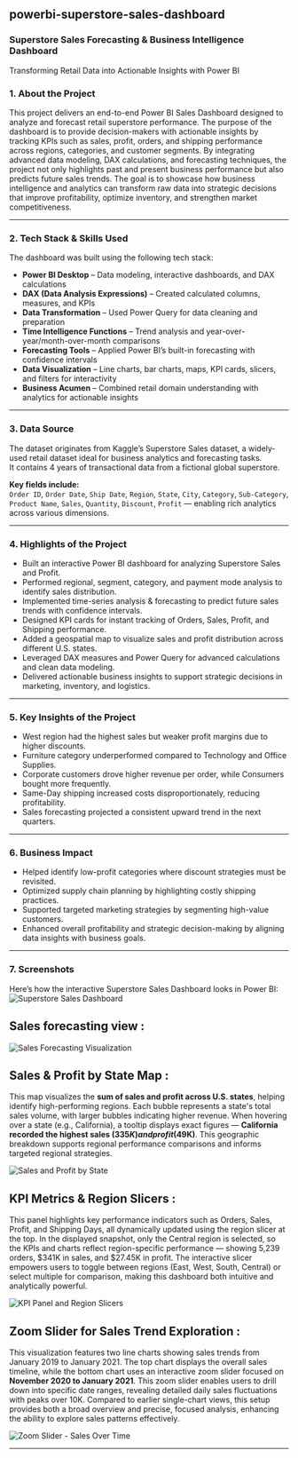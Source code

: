## powerbi-superstore-sales-dashboard

### Superstore Sales Forecasting & Business Intelligence Dashboard
Transforming Retail Data into Actionable Insights with Power BI

### 1. About the Project 

This project delivers an end-to-end Power BI Sales Dashboard designed to analyze and forecast retail superstore performance. The purpose of the dashboard is to provide decision-makers with actionable insights by tracking KPIs such as sales, profit, orders, and shipping performance across regions, categories, and customer segments. By integrating advanced data modeling, DAX calculations, and forecasting techniques, the project not only highlights past and present business performance but also predicts future sales trends. The goal is to showcase how business intelligence and analytics can transform raw data into strategic decisions that improve profitability, optimize inventory, and strengthen market competitiveness.

--- 

### 2. Tech Stack & Skills Used

The dashboard was built using the following tech stack:

- **Power BI Desktop** – Data modeling, interactive dashboards, and DAX calculations  
- **DAX (Data Analysis Expressions)** – Created calculated columns, measures, and KPIs  
- **Data Transformation** – Used Power Query for data cleaning and preparation  
- **Time Intelligence Functions** – Trend analysis and year-over-year/month-over-month comparisons  
- **Forecasting Tools** – Applied Power BI’s built-in forecasting with confidence intervals  
- **Data Visualization** – Line charts, bar charts, maps, KPI cards, slicers, and filters for interactivity  
- **Business Acumen** – Combined retail domain understanding with analytics for actionable insights  

---

### 3. Data Source

The dataset originates from Kaggle’s Superstore Sales dataset, a widely-used retail dataset ideal for business analytics and forecasting tasks.  
It contains 4 years of transactional data from a fictional global superstore.

**Key fields include:**  
`Order ID`, `Order Date`, `Ship Date`, `Region`, `State`, `City`, `Category`, `Sub-Category`, `Product Name`, `Sales`, `Quantity`, `Discount`, `Profit` — enabling rich analytics across various dimensions.

---

### 4. Highlights of the Project

- Built an interactive Power BI dashboard for analyzing Superstore Sales and Profit.  
- Performed regional, segment, category, and payment mode analysis to identify sales distribution.  
- Implemented time-series analysis & forecasting to predict future sales trends with confidence intervals.  
- Designed KPI cards for instant tracking of Orders, Sales, Profit, and Shipping performance.  
- Added a geospatial map to visualize sales and profit distribution across different U.S. states.  
- Leveraged DAX measures and Power Query for advanced calculations and clean data modeling.  
- Delivered actionable business insights to support strategic decisions in marketing, inventory, and logistics.  

---

### 5. Key Insights of the Project

- West region had the highest sales but weaker profit margins due to higher discounts.  
- Furniture category underperformed compared to Technology and Office Supplies.  
- Corporate customers drove higher revenue per order, while Consumers bought more frequently.  
- Same-Day shipping increased costs disproportionately, reducing profitability.  
- Sales forecasting projected a consistent upward trend in the next quarters.  

---

### 6. Business Impact

- Helped identify low-profit categories where discount strategies must be revisited.  
- Optimized supply chain planning by highlighting costly shipping practices.  
- Supported targeted marketing strategies by segmenting high-value customers.  
- Enhanced overall profitability and strategic decision-making by aligning data insights with business goals.  

---
### 7. Screenshots

Here’s how the interactive Superstore Sales Dashboard looks in Power BI:  
![Superstore Sales Dashboard](https://github.com/sinharitamvaraa/powerbi-superstore-sales-dashboard/raw/main/snapshot%20of%20sales%20dashboard%20.jpg)

## Sales forecasting view :  
![Sales Forecasting Visualization](https://github.com/sinharitamvaraa/powerbi-superstore-sales-dashboard/raw/main/snapshot%20of%20live%20sales%20forecast%20.jpg)

## Sales & Profit by State Map :
This map visualizes the **sum of sales and profit across U.S. states**, helping identify high-performing regions. Each bubble represents a state's total sales volume, with larger bubbles indicating higher revenue. When hovering over a state (e.g., California), a tooltip displays exact figures — **California recorded the highest sales ($335K) and profit ($49K)**. This geographic breakdown supports regional performance comparisons and informs targeted regional strategies.

![Sales and Profit by State](https://raw.githubusercontent.com/sinharitamvaraa/powerbi-superstore-sales-dashboard/main/map-visual.jpg)

## KPI Metrics & Region Slicers :
This panel highlights key performance indicators such as Orders, Sales, Profit, and Shipping Days, all dynamically updated using the region slicer at the top. In the displayed snapshot, only the Central region is selected, so the KPIs and charts reflect region-specific performance — showing 5,239 orders, $341K in sales, and $27.45K in profit. The interactive slicer empowers users to toggle between regions (East, West, South, Central) or select multiple for comparison, making this dashboard both intuitive and analytically powerful.

![KPI Panel and Region Slicers](https://raw.githubusercontent.com/sinharitamvaraa/powerbi-superstore-sales-dashboard/main/kpi-panel%20and%20slicers%20.jpg)

## Zoom Slider for Sales Trend Exploration :
This visualization features two line charts showing sales trends from January 2019 to January 2021. The top chart displays the overall sales timeline, while the bottom chart uses an interactive zoom slider focused on **November 2020 to January 2021**. This zoom slider enables users to drill down into specific date ranges, revealing detailed daily sales fluctuations with peaks over 10K. Compared to earlier single-chart views, this setup provides both a broad overview and precise, focused analysis, enhancing the ability to explore sales patterns effectively.

![Zoom Slider - Sales Over Time](https://github.com/sinharitamvaraa/powerbi-superstore-sales-dashboard/blob/main/zoom-slider.jpg)


---


